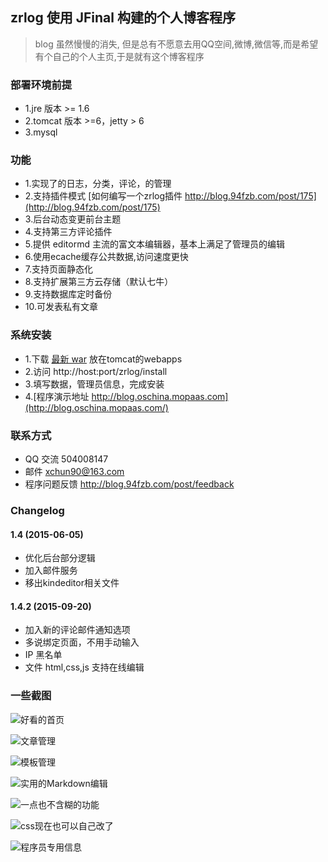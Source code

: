 ## zrlog 使用 JFinal 构建的个人博客程序
> blog 虽然慢慢的消失, 但是总有不愿意去用QQ空间,微博,微信等,而是希望有个自己的个人主页,于是就有这个博客程序

### 部署环境前提
* 1.jre 版本 >= 1.6
* 2.tomcat 版本 >=6，jetty > 6
* 3.mysql

### 功能
* 1.实现了的日志，分类，评论，的管理
* 2.支持插件模式 [如何编写一个zrlog插件 http://blog.94fzb.com/post/175](http://blog.94fzb.com/post/175) 
* 3.后台动态变更前台主题
* 4.支持第三方评论插件
* 5.提供 editormd 主流的富文本编辑器，基本上满足了管理员的编辑
* 6.使用ecache缓存公共数据,访问速度更快
* 7.支持页面静态化
* 8.支持扩展第三方云存储（默认七牛）
* 9.支持数据库定时备份
* 10.可发表私有文章

### 系统安装
* 1.下载 [最新 war](http://dl.94fzb.com/release/zrlog.war) 放在tomcat的webapps
* 2.访问 http://host:port/zrlog/install
* 3.填写数据，管理员信息，完成安装
* 4.[程序演示地址 http://blog.oschina.mopaas.com](http://blog.oschina.mopaas.com/)

### 联系方式
* QQ 交流 504008147
* 邮件 xchun90@163.com
* 程序问题反馈  http://blog.94fzb.com/post/feedback

### Changelog

#### 1.4 (2015-06-05)
* 优化后台部分逻辑
* 加入邮件服务
* 移出kindeditor相关文件

#### 1.4.2 (2015-09-20)
* 加入新的评论邮件通知选项
* 多说绑定页面，不用手动输入
* IP 黑名单
* 文件 html,css,js 支持在线编辑


### 一些截图

![好看的首页](http://fz-blog.qiniudn.com/attached/image/20150923/20150923233631_700.png)

![文章管理](http://fz-blog.qiniudn.com/attached/image/20150328/20150328222511_459.jpg)

![模板管理](http://fz-blog.qiniudn.com/attached/image/20150328/20150328222526_340.jpg)

![实用的Markdown编辑](http://fz-blog.qiniudn.com/attached/image/20150923/20150923233713_429.png)

![一点也不含糊的功能](http://fz-blog.qiniudn.com/attached/image/20150923/20150923233753_933.png)

![css现在也可以自己改了](http://fz-blog.qiniudn.com/attached/image/20150923/20150923233835_530.png)

![程序员专用信息](http://fz-blog.qiniudn.com/attached/image/20150923/20150923233906_745.png)